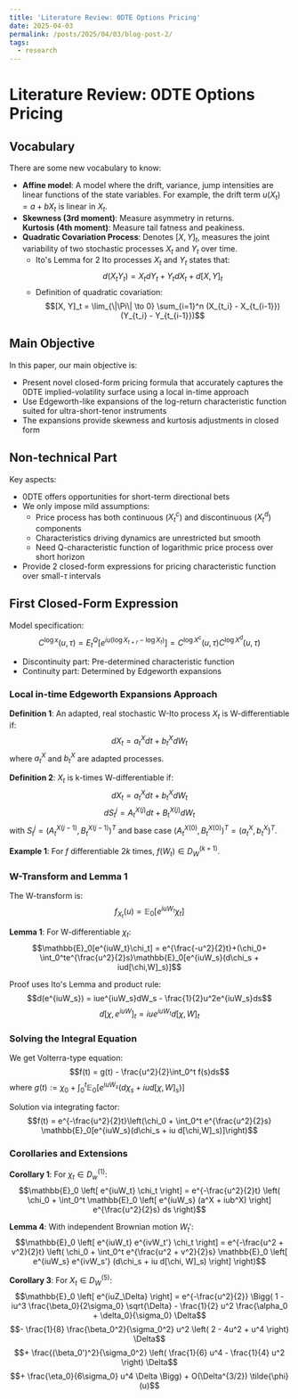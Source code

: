 ```yaml
---
title: 'Literature Review: 0DTE Options Pricing'
date: 2025-04-03
permalink: /posts/2025/04/03/blog-post-2/
tags:
  - research
---
```


# Literature Review: 0DTE Options Pricing

## Vocabulary

There are some new vocabulary to know:
- **Affine model**: A model where the drift, variance, jump intensities are linear functions of the state variables. For example, the drift term $u(X_t) = a + bX_t$ is linear in $X_t$.
- **Skewness (3rd moment)**: Measure asymmetry in returns.  
  **Kurtosis (4th moment)**: Measure tail fatness and peakiness.
- **Quadratic Covariation Process**: Denotes $[X, Y]_t$, measures the joint variability of two stochastic processes $X_t$ and $Y_t$ over time.
  - Ito's Lemma for 2 Ito processes $X_t$ and $Y_t$ states that:
    $$d(X_tY_t) = X_tdY_t + Y_tdX_t + d[X, Y]_t$$
  - Definition of quadratic covariation:
    $$[X, Y]_t = \lim_{\|\Pi\| \to 0} \sum_{i=1}^n (X_{t_i} - X_{t_{i-1}})(Y_{t_i} - Y_{t_{i-1}})$$

## Main Objective

In this paper, our main objective is:
- Present novel closed-form pricing formula that accurately captures the 0DTE implied-volatility surface using a local in-time approach
- Use Edgeworth-like expansions of the log-return characteristic function suited for ultra-short-tenor instruments
- The expansions provide skewness and kurtosis adjustments in closed form

## Non-technical Part

Key aspects:
- 0DTE offers opportunities for short-term directional bets
- We only impose mild assumptions:
  - Price process has both continuous ($X_t^c$) and discontinuous ($X_t^d$) components
  - Characteristics driving dynamics are unrestricted but smooth
  - Need Q-characteristic function of logarithmic price process over short horizon
- Provide 2 closed-form expressions for pricing characteristic function over small-$\tau$ intervals

## First Closed-Form Expression

Model specification:
$$C^{\log x}(u, \tau) = E_t^Q[e^{iu(\log X_{t+r} - \log X_t)}] = C^{\log X^c}(u, \tau)C^{\log X^d}(u, \tau)$$

- Discontinuity part: Pre-determined characteristic function
- Continuity part: Determined by Edgeworth expansions

### Local in-time Edgeworth Expansions Approach

**Definition 1**: An adapted, real stochastic W-Ito process $X_t$ is W-differentiable if:
$$dX_t = a_t^Xdt + b_t^XdW_t$$
where $a_t^X$ and $b_t^X$ are adapted processes.

**Definition 2**: $X_t$ is k-times W-differentiable if:
$$dX_t = a_t^Xdt + b_t^XdW_t$$
$$dS_t^j = A_t^{X(j)}dt + B_t^{X(j)}dW_t$$
with $S_t^{j} = (A_t^{X(j - 1)}, B_t^{X(j - 1)})^T$ and base case $(A_t^{X(0)}, B_t^{X(0)})^T = (a_t^X, b_t^X)^T$.

**Example 1**: For $f$ differentiable $2k$ times, $f(W_t) \in D_W^{(k + 1)}$.

### W-Transform and Lemma 1

The W-transform is:
$$f_{X_t}(u) = \mathbb{E}_0[e^{iuW_t}\chi_t]$$

**Lemma 1**: For W-differentiable $\chi_t$:
$$\mathbb{E}_0[e^{iuW_t}\chi_t] = e^{\frac{-u^2}{2}t}+(\chi_0+ \int_0^te^{\frac{u^2}{2}s}\mathbb{E}_0[e^{iuW_s}(d\chi_s + iud[\chi,W]_s)]$$

Proof uses Ito's Lemma and product rule:
$$d(e^{iuW_s}) = iue^{iuW_s}dW_s - \frac{1}{2}u^2e^{iuW_s}ds$$
$$d[\chi,e^{iuW}]_t = iue^{iuW_t}d[\chi,W]_t$$

### Solving the Integral Equation

We get Volterra-type equation:
$$f(t) = g(t) - \frac{u^2}{2}\int_0^t f(s)ds$$
where $g(t) := \chi_0 + \int_0^t \mathbb{E}_0[e^{iuW_s}(d\chi_s + iu d[\chi,W]_s)]$

Solution via integrating factor:
$$f(t) = e^{-\frac{u^2}{2}t}\left(\chi_0 + \int_0^t e^{\frac{u^2}{2}s} \mathbb{E}_0[e^{iuW_s}(d\chi_s + iu d[\chi,W]_s)]\right)$$

### Corollaries and Extensions

**Corollary 1**: For $\chi_t \in D_w^{(1)}$:
$$\mathbb{E}_0 \left[ e^{iuW_t} \chi_t \right] = e^{-\frac{u^2}{2}t} \left( \chi_0 + \int_0^t \mathbb{E}_0 \left[ e^{iuW_s} (a^X + iub^X) \right] e^{\frac{u^2}{2}s} ds \right)$$

**Lemma 4**: With independent Brownian motion $W_t'$:
$$\mathbb{E}_0 \left[ e^{iuW_t} e^{ivW_t'} \chi_t \right] = e^{-\frac{u^2 + v^2}{2}t} \left( \chi_0 + \int_0^t e^{\frac{u^2 + v^2}{2}s} \mathbb{E}_0 \left[ e^{iuW_s} e^{ivW_s'} (d\chi_s + iu d[\chi, W]_s) \right] \right)$$

**Corollary 3**: For $X_t \in D_W^{(5)}$:
$$\mathbb{E}_0 \left[ e^{iuZ_\Delta} \right] = e^{-\frac{u^2}{2}} \Bigg( 1 - iu^3 \frac{\beta_0}{2\sigma_0} \sqrt{\Delta} - \frac{1}{2} u^2 \frac{\alpha_0 + \delta_0}{\sigma_0} \Delta$$
$$- \frac{1}{8} \frac{\beta_0^2}{\sigma_0^2} u^2 \left( 2 - 4u^2 + u^4 \right) \Delta$$
$$+ \frac{(\beta_0')^2}{\sigma_0^2} \left( \frac{1}{6} u^4 - \frac{1}{4} u^2 \right) \Delta$$
$$+ \frac{\eta_0}{6\sigma_0} u^4 \Delta \Bigg) + O(\Delta^{3/2}) \tilde{\phi}(u)$$